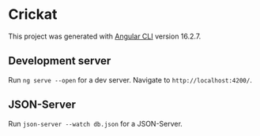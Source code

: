 # Crickat

This project was generated with [Angular CLI](https://github.com/angular/angular-cli) version 16.2.7.

## Development server

Run `ng serve --open` for a dev server. Navigate to `http://localhost:4200/`.

## JSON-Server

Run `json-server --watch db.json` for a JSON-Server.
